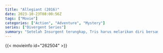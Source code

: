 ```yaml
---
title: "Allegiant (2016)"
date: 2023-10-23T08:00:56Z
tags: ["Movie"]
categories: ["Action", "Adventure", "Mystery"]
series: ["Divergent Series"]
summary: "Setelah Insurgent terungkap, Tris harus melarikan diri bersama Four ke luar tembok yang mengelilingi Chicago, dan akhirnya menemukan kebenaran mengejutkan dari dunia di sekitar mereka."
---
```



  <mux-player stream-type="on-demand"
  src="https://kp3d-my.sharepoint.com/personal/ryoo_kp3d_onmicrosoft_com/_layouts/15/download.aspx?share=Eb9v_K_rf4NAjjn-87HX9R4BIlBZQM-6NOWXtm7E9Y5Udg" prefer-playback="mse" controls>
 
  </mux-player>
  

{{< movieinfo id="262504" >}}

  <script src="https://cdn.jsdelivr.net/npm/@mux/mux-player"></script>
  
   <script type="application/ld+json">
 {
  "@context": "https://schema.org/",
  "@type": "VideoObject",
  "name": "Allegiant (2016)",
  "contentUrl": "https://stream.mux.com/Ji2hEe6luxbmpl38YpbfZBbQAe73WSjHrOTEXDPW6ds.m3u8",
  "thumbnailUrl": "https://www.themoviedb.org/t/p/original/x9Z2dXyPNLBcSN7rNem07psx1E2.jpg?width=314&fit_mode=preserve&time=25",
  "uploadDate": "2023-10-23T08:00:56Z",
}

</script>